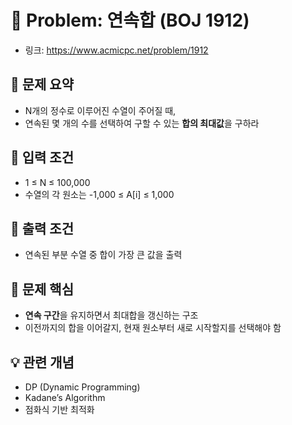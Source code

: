 # 🎯 Problem: 연속합 (BOJ 1912)

- 링크: https://www.acmicpc.net/problem/1912

## 📌 문제 요약

- N개의 정수로 이루어진 수열이 주어질 때,
- 연속된 몇 개의 수를 선택하여 구할 수 있는 **합의 최대값**을 구하라

## 🔢 입력 조건

- 1 ≤ N ≤ 100,000
- 수열의 각 원소는 -1,000 ≤ A[i] ≤ 1,000

## 🎯 출력 조건

- 연속된 부분 수열 중 합이 가장 큰 값을 출력

## 🧠 문제 핵심

- **연속 구간**을 유지하면서 최대합을 갱신하는 구조
- 이전까지의 합을 이어갈지, 현재 원소부터 새로 시작할지를 선택해야 함

## 💡 관련 개념

- DP (Dynamic Programming)
- Kadane’s Algorithm
- 점화식 기반 최적화
